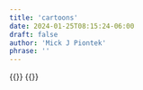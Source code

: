 ```yaml
---
title: 'cartoons'
date: 2024-01-25T08:15:24-06:00
draft: false
author: 'Mick J Piontek'
phrase: ''
---
```

{{<cartImg1>}}
{{<cartImg2>}}
 



